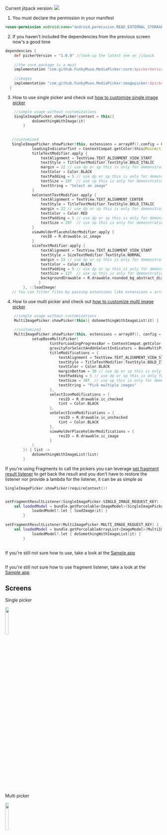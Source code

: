 

Current jitpack version: [![](https://jitpack.io/v/FunkyMuse/MediaPicker.svg)](https://jitpack.io/#FunkyMuse/MediaPicker)

1. You must declare the permission in your manifest
```xml
<uses-permission android:name="android.permission.READ_EXTERNAL_STORAGE" />
```
2. If you haven't included the dependencies from the previous screen now's a good time
```gradle
dependencies {
    def pickerVersion = "1.0.0" //look-up the latest one on jitpack 
    
    //the core package is a must
    implementation "com.github.FunkyMuse.MediaPicker:core:$pickerVersion"
    
    //images
    implementation "com.github.FunkyMuse.MediaPicker:imagepicker:$pickerVersion"
  }
```
3. How to use single picker and check out [how to customize single image picker](https://github.com/FunkyMuse/MediaPicker/wiki/Single--image-video-picker-customization)
```kotlin
    //simple usage without customizations
    SingleImagePicker.showPicker(context = this){
            doSomethingWithImage(it)
        }
        
   
   //customized
   SingleImagePicker.showPicker(this, extensions = arrayOf(),config = Config(showFileSize = true),{
            loadingIndicatorTint = ContextCompat.getColor(this@MainActivity, R.color.colorPrimaryDark)
            titleTextModifier.apply {
                textAlignment = TextView.TEXT_ALIGNMENT_VIEW_START
                textStyle = TitleTextModifier.TextStyle.BOLD_ITALIC
                margin = 22 // use dp or sp this is only for demonstration purposes
                textColor = Color.BLACK
                textPadding = 5 // use dp or sp this is only for demonstration purposes
                textSize = 20f  // use sp this is only for demonstration purposes
                textString = "Select an image"
            }
            noContentTextModifier.apply {
                textAlignment = TextView.TEXT_ALIGNMENT_CENTER
                textStyle = TitleTextModifier.TextStyle.BOLD_ITALIC
                margin = 22 // use dp or sp this is only for demonstration purposes
                textColor = Color.RED
                textPadding = 5 // use dp or sp this is only for demonstration purposes
                textSize = 20f  // use sp this is only for demonstration purposes
            }
            viewHolderPlaceholderModifier.apply {
                resID = R.drawable.ic_image
            }
            sizeTextModifier.apply {
                textAlignment = TextView.TEXT_ALIGNMENT_VIEW_START
                textStyle = SizeTextModifier.TextStyle.NORMAL
                margin = 22 // use dp or sp this is only for demonstration purposes
                textColor = Color.BLACK
                textPadding = 5 // use dp or sp this is only for demonstration purposes
                textSize = 12f  // use sp this is only for demonstration purposes
                backgroundDrawable = R.drawable.rounded_bg_abstract_dialog
               }
        }, ::loadImage)
   // You can filter files by passing extensions like extensions = arrayOf("png","jpeg")
```

4. How to use multi picker and check out [how to customize multi image picker](https://github.com/FunkyMuse/MediaPicker/wiki/Multi-image-video-picker-customization)
```kotlin
    //simple usage without customizations
    MultiImagePicker.showPicker(this){ doSomethingWithImageList(it) }
    
    //customized
    MultiImagePicker.showPicker(this, extensions = arrayOf(), config = Config(showFileSize = true),{
            setupBaseMultiPicker(
                    tintForLoadingProgressBar = ContextCompat.getColor(this@MainActivity, R.color.colorPrimaryDark),
                    gravityForSelectAndUnSelectIndicators = BaseMultiPickerModifier.Gravity.TOP_LEFT,
                    titleModifications = {
                        textAlignment = TextView.TEXT_ALIGNMENT_VIEW_START
                        textStyle = TitleTextModifier.TextStyle.BOLD_ITALIC
                        textColor = Color.BLACK
                        marginBottom = 30 // use dp or sp this is only for demonstration purposes
                        textPadding = 5 // use dp or sp this is only for demonstration purposes
                        textSize = 30f  // use sp this is only for demonstration purposes
                        textString = "Pick multiple images"
                    },
                    selectIconModifications = {
                        resID = R.drawable.ic_checked
                        tint = Color.BLACK
                    },
                    unSelectIconModifications = {
                        resID = R.drawable.ic_unchecked
                        tint = Color.BLACK
                    },
                    viewHolderPlaceholderModifications = {
                        resID = R.drawable.ic_image
                    }
            )
        }) { list ->
            doSomethingWithImageList(list)
        }
```

If you're using Fragments to call the pickers you can leverage [set fragment result listener](https://developer.android.com/reference/androidx/fragment/app/FragmentManager#setfragmentresultlistener) to get back the result and you don't have to restore the listener nor provide a lambda for the listener, it can be as simple as
```kotlin
SingleImagePicker.showPicker(requireContext())
```
```kotlin

setFragmentResultListener(SingleImagePicker.SINGLE_IMAGE_REQUEST_KEY) { _, bundle ->
    val loadedModel = bundle.getParcelable<ImageModel>(SingleImagePicker.ON_SINGLE_IMAGE_PICK_KEY)
            loadedModel?.let { loadImage(it) }
        }
        
setFragmentResultListener(MultiImagePicker.MULTI_IMAGE_REQUEST_KEY) { _, bundle ->
    val loadedModel = bundle.getParcelableArrayList<ImageModel>(MultiImagePicker.ON_MULTI_IMAGE_PICK_KEY)
            loadedModel?.let { doSomethingWithImageList(it) }
        }
```

##
If you're still not sure how to use, take a look at the [Sample app](https://github.com/FunkyMuse/MediaPicker/blob/master/app/src/main/java/com/crazylegend/mediapicker/MainActivity.kt) 

##
If you're still not sure how to use fragment listener, take a look at the [Sample app](https://github.com/FunkyMuse/MediaPicker/blob/master/app/src/main/java/com/crazylegend/mediapicker/FragmentResult.kt#L310)  

## Screens

Single picker

<img src="https://raw.githubusercontent.com/FunkyMuse/MediaPicker/master/imagepicker/screens/screen_1.png" width="15%"></img>

Multi picker

<img src="https://raw.githubusercontent.com/FunkyMuse/MediaPicker/master/imagepicker/screens/screen_3.png" width="15%"></img>
